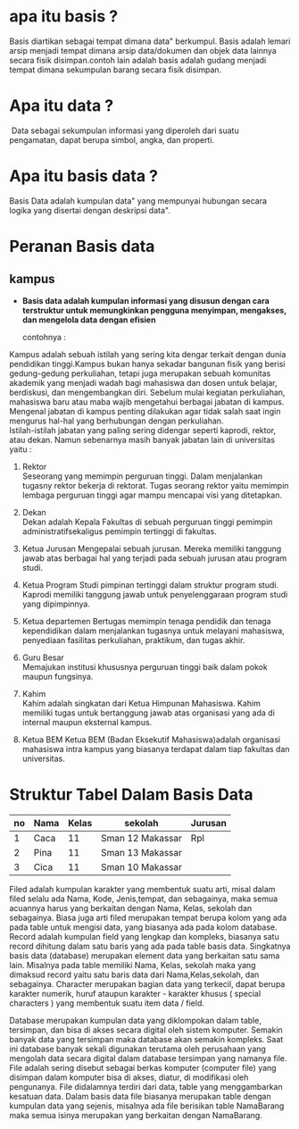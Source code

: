 # apa itu basis ?

Basis diartikan sebagai tempat dimana data" berkumpul. Basis adalah lemari arsip menjadi tempat dimana arsip data/dokumen dan objek data lainnya secara fisik disimpan.contoh lain adalah basis adalah gudang menjadi tempat dimana sekumpulan barang secara fisik  disimpan. 
# Apa itu data ?
 Data sebagai sekumpulan informasi yang diperoleh dari suatu pengamatan, dapat berupa simbol, angka, dan properti.
# Apa itu basis data ?
Basis Data adalah kumpulan data" yang mempunyai hubungan secara logika yang disertai dengan deskripsi data".
# Peranan Basis data 

## kampus

- **Basis data adalah kumpulan informasi yang disusun dengan cara terstruktur untuk memungkinkan pengguna menyimpan, mengakses, dan mengelola data dengan efisien**
    
    contohnya :



Kampus adalah sebuah istilah yang sering kita dengar terkait dengan dunia pendidikan tinggi.Kampus bukan hanya sekadar bangunan fisik yang berisi gedung-gedung perkuliahan, tetapi juga merupakan sebuah komunitas akademik yang menjadi wadah bagi mahasiswa dan dosen untuk belajar, berdiskusi, dan mengembangkan diri. Sebelum mulai kegiatan perkuliahan, mahasiswa baru atau maba wajib mengetahui berbagai jabatan di kampus. Mengenal jabatan di kampus penting dilakukan agar tidak salah saat ingin mengurus hal-hal yang berhubungan dengan perkuliahan.  
Istilah-istilah jabatan yang paling sering didengar seperti kaprodi, rektor, atau dekan. Namun sebenarnya masih banyak jabatan lain di universitas yaitu : 

1. Rektor  
Seseorang yang memimpin perguruan tinggi. Dalam menjalankan tugasny rektor bekerja di rektorat. Tugas seorang rektor yaitu memimpin lembaga perguruan tinggi agar mampu mencapai visi yang ditetapkan.  
  
2. Dekan    
Dekan adalah Kepala Fakultas di sebuah perguruan tinggi pemimpin administratifsekaligus pemimpin tertinggi di fakultas.  
  
3. Ketua Jurusan
Mengepalai sebuah jurusan. Mereka memiliki tanggung jawab atas berbagai hal yang terjadi pada sebuah jurusan atau program studi.  
  
4. Ketua Program Studi
pimpinan tertinggi dalam struktur program studi. Kaprodi memiliki tanggung jawab untuk penyelenggaraan program studi yang dipimpinnya.  
  
5. Ketua departemen
 Bertugas memimpin tenaga pendidik dan tenaga kependidikan dalam menjalankan tugasnya untuk melayani mahasiswa, penyediaan fasilitas perkuliahan, praktikum, dan tugas akhir.  
  
6. Guru Besar  
Memajukan institusi khususnya perguruan tinggi baik dalam pokok maupun fungsinya.  
  
7. Kahim  
Kahim adalah singkatan dari Ketua Himpunan Mahasiswa. Kahim memiliki tugas untuk bertanggung jawab atas organisasi yang ada di internal maupun eksternal kampus.  
  
8. Ketua BEM
Ketua BEM (Badan Eksekutif Mahasiswa)adalah organisasi mahasiswa intra kampus yang biasanya terdapat dalam tiap fakultas dan universitas.  

# Struktur Tabel Dalam Basis Data

| no | Nama | Kelas | sekolah | Jurusan |
| ---- | ---- | ---- | ---- | ---- |
| 1 | Caca | 11 | Sman 12 Makassar | Rpl |
| 2 | Pina | 11 | Sman 13 Makassar |  |
| 3 | Cica | 11 | Sman 10 Makassar |  |

Filed adalah kumpulan karakter yang membentuk suatu arti, misal dalam filed selalu ada Nama, Kode, Jenis,tempat, dan sebagainya, maka semua acuannya harus yang berkaitan dengan Nama, Kelas, sekolah dan sebagainya. Biasa juga arti filed merupakan tempat berupa kolom yang ada pada table untuk mengisi data, yang biasanya ada pada kolom database.
Record adalah kumpulan field yang lengkap dan kompleks, biasanya satu record dihitung dalam satu baris yang ada pada table basis data. Singkatnya basis data (database) merupakan element data yang berkaitan satu sama lain. Misalnya pada table memiliki Nama, Kelas, sekolah maka yang dimaksud record yaitu satu baris data dari Nama,Kelas,sekolah, dan sebagainya.
Character merupakan bagian data yang terkecil, dapat berupa karakter numerik, huruf ataupun karakter - karakter khusus ( special characters ) yang membentuk suatu item data / field.

 Database merupakan kumpulan data yang diklompokan dalam table, tersimpan, dan bisa di akses secara digital oleh sistem komputer. Semakin banyak data yang tersimpan maka database akan semakin kompleks. Saat ini database banyak sekali digunakan terutama oleh perusahaan yang mengolah data secara digital dalam database tersimpan yang namanya file.
 File adalah sering disebut sebagai berkas komputer (computer file) yang disimpan dalam komputer bisa di akses, diatur, di modifikasi oleh pengunanya. File didalamnya terdiri dari data, table yang menggambarkan kesatuan data. Dalam basis data file biasanya merupakan table dengan kumpulan data yang sejenis, misalnya ada file berisikan table NamaBarang maka semua isinya merupakan yang berkaitan dengan NamaBarang.